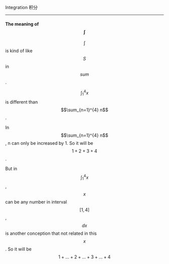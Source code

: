 Integration
积分
___

#### The meaning of $$\int$$


$$\int$$ is kind of like $$S$$ in $$sum$$.

$$\int_1^4 x$$ is different than $$\sum_{n=1}^{4} n$$.

In $$\sum_{n=1}^{4} n$$, n can only be increased by 1. So it will be $$1 + 2 + 3 + 4$$.


But in $$\int_1^4 x$$, $$x$$ can be any number in interval $$[1, 4]$$, $$dx$$ is another conception that not related in this $$x$$. So it will be $$1 + ... + 2 + ... + 3 + ... + 4$$


